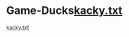 # Game-Ducks[kacky.txt](https://github.com/MilanKubackaM/Game-Ducks/files/8588837/kacky.txt)
[kacky.txt](https://github.com/MilanKubackaM/Game-Ducks/files/8588841/kacky.txt)
